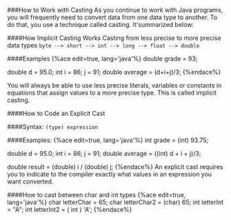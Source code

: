 ###How to Work with Casting
As you continue to work with Java programs, you will frequently need to convert data from one data type to another. To do that, you use a technique called casting. It'summarized below:

####How Implicit Casting Works
Casting from less precise to more precise data types
```byte --> short --> int --> long --> float --> double```

####Examples
{%ace edit=true, lang='java'%}
double grade = 93;

double d = 95.0;
int i = 86; j = 91;
double average = (d+i+j)/3;
{%endace%}

You will always be able to use less precise literals, variables or constants in equations that assign values to a more precise type. This is called implicit casting.

####How to Code an Explicit Cast

####Syntax:
```(type) expression```

####Examples:
{%ace edit=true, lang='java'%}
int grade = (int) 93.75;

double d = 95.0;
int i = 86; j = 91;
double average = ((int) d + i + j)/3;

double result = (double) i / (double) j;
{%endace%}
An explicit cast requires you to indicate to the compiler exactly what values in an expression you want converted.

####How to cast between char and int types
{%ace edit=true, lang='java'%}
char letterChar = 65; 
char letterChar2 = (char) 65;
int letterInt = "A";
int letterInt2 = ( int ) 'A';
{%endace%}